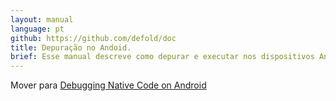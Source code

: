 ```yaml
---
layout: manual
language: pt
github: https://github.com/defold/doc
title: Depuração no Andoid.
brief: Esse manual descreve como depurar e executar nos dispositivos Andoid.  
---
```


 Mover para [Debugging Native Code on Android](/manuals/debugging-native-code-android)
